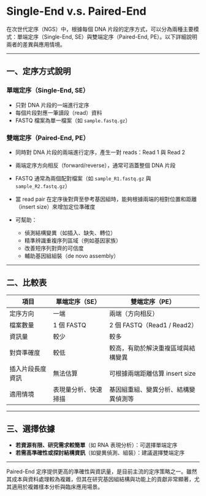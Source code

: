# Single-End v.s. Paired-End

在次世代定序（NGS）中，根據每個 DNA 片段的定序方式，可以分為兩種主要模式：單端定序（Single-End, SE）與雙端定序（Paired-End, PE）。以下詳細說明兩者的差異與應用情境。

---

## 一、定序方式說明

### 單端定序（Single-End, SE）

* 只對 DNA 片段的一端進行定序
* 每個片段對應一筆讀段（read）資料
* FASTQ 檔案為單一檔案（如 `sample.fastq.gz`）

### 雙端定序（Paired-End, PE）

* 同時對 DNA 片段的兩端進行定序，產生一對 reads：Read 1 與 Read 2
* 兩端定序方向相反（forward/reverse），通常可涵蓋整個 DNA 片段
* FASTQ 通常為兩個配對檔案（如 `sample_R1.fastq.gz` 與 `sample_R2.fastq.gz`）
* 當 read pair 在定序後對齊至參考基因組時，能夠根據兩端的相對位置和距離（insert size）來增加定位準確度
* 可幫助：

  * 偵測結構變異（如插入、缺失、轉位）
  * 精準辨識重複序列區域（例如基因家族）
  * 改善短序列對齊的可信度
  * 輔助基因組組裝（de novo assembly）

---

## 二、比較表

| 項目       | 單端定序（SE）   | 雙端定序（PE）                 |
| -------- | ---------- | ------------------------ |
| 定序方向     | 一端         | 兩端（方向相反）                 |
| 檔案數量     | 1 個 FASTQ  | 2 個 FASTQ（Read1 / Read2） |
| 資訊量      | 較少         | 較多                       |
| 對齊準確度    | 較低         | 較高，有助於解決重複區域與結構變異        |
| 插入片段長度資訊 | 無法估算       | 可根據兩端距離估算 insert size    |
| 適用情境     | 表現量分析、快速掃描 | 基因組重組、變異分析、結構變異偵測等       |

---

## 三、選擇依據

* **若資源有限、研究需求較簡單**（如 RNA 表現分析）：可選擇單端定序
* **若需高準確性或探討結構資訊**（如變異偵測、組裝）：建議選擇雙端定序

---

Paired-End 定序提供更高的準確性與資訊量，是目前主流的定序策略之一。雖然其成本與資料處理較為複雜，但其在研究基因組結構與功能上的貢獻非常顯著，尤其適用於複雜樣本分析與臨床應用場景。

